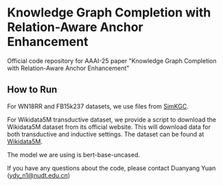 # Knowledge Graph Completion with Relation-Aware Anchor Enhancement

Official code repository for AAAI-25 paper "Knowledge Graph Completion with Relation-Aware Anchor Enhancement"

## How to Run

For WN18RR and FB15k237 datasets, we use files from [SimKGC](https://github.com/intfloat/SimKGC "GitHub - SimKGC").

For Wikidata5M transductive dataset, we provide a script to download the Wikidata5M dataset from its official website. This will download data for both transductive and inductive settings. The dataset can be found at [Wikidata5M](https://deepgraphlearning.github.io/project/wikidata5m "Wikidata5M Project").

The model we are using is bert-base-uncased.

If you have any questions about the code, please contact Duanyang Yuan (ydy_n1@nudt.edu.cn)
